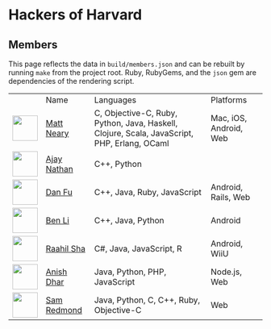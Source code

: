 # Hackers of Harvard
## Members
This page reflects the data in `build/members.json` and
      can be rebuilt by running `make` from the project root. Ruby,
      RubyGems, and the `json` gem are dependencies of the rendering script.
<table>
  <tr><td></td><td>Name</td><td>Languages</td><td>Platforms</td></tr>
  <tr>
    <td><img src='https://avatars1.githubusercontent.com/u/515539?s=50' width='50px'></td>
    <td><a href='http://github.com/mattneary'>Matt Neary</a></td>
    <td>C, Objective-C, Ruby, Python, Java, Haskell, Clojure, Scala, JavaScript, PHP, Erlang, OCaml</td>
    <td>Mac, iOS, Android, Web</td>
  </tr>
  <tr>
    <td><img src='https://avatars2.githubusercontent.com/u/5009984?s=50' width='50px'></td>
    <td><a href='http://github.com/AjayNathan'>Ajay Nathan</a></td>
    <td>C++, Python</td>
    <td></td>
  </tr>
  <tr>
    <td><img src='https://avatars1.githubusercontent.com/u/4600866?s=50' width='50px'></td>
    <td><a href='http://github.com/DanFu1'>Dan Fu</a></td>
    <td>C++, Java, Ruby, JavaScript</td>
    <td>Android, Rails, Web</td>
  </tr>
  <tr>
    <td><img src='https://avatars0.githubusercontent.com/u/7121441?s=50' width='50px'></td>
    <td><a href='http://github.com/benjix'>Ben Li</a></td>
    <td>C++, Java, Python</td>
    <td>Android</td>
  </tr>
  <tr>
    <td><img src='https://avatars0.githubusercontent.com/u/2636992?s=50' width='50px'></td>
    <td><a href='http://github.com/raahilsha'>Raahil Sha</a></td>
    <td>C#, Java, JavaScript, R</td>
    <td>Android, WiiU</td>
  </tr>
  <tr>
    <td><img src='https://avatars2.githubusercontent.com/u/2553407?s=50' width='50px'></td>
    <td><a href='http://github.com/anishdhar'>Anish Dhar</a></td>
    <td>Java, Python, PHP, JavaScript</td>
    <td>Node.js, Web</td>
  </tr>
  <tr>
    <td><img src='https://avatars2.githubusercontent.com/u/3293061?s=50' width='50px'></td>
    <td><a href='http://github.com/sredmond'>Sam Redmond</a></td>
    <td>Java, Python, C, C++, Ruby, Objective-C</td>
    <td>Web</td>
  </tr>
</table>

